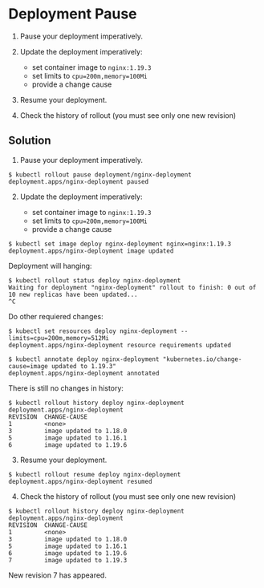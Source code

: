
# Deployment Pause

1. Pause your deployment imperatively.
2. Update the deployment imperatively:

   - set container image to `nginx:1.19.3`
   - set limits to `cpu=200m,memory=100Mi`
   - provide a change cause

3. Resume your deployment.
4. Check the history of rollout (you must see only one new revision)

## Solution

1. Pause your deployment imperatively.

```console
$ kubectl rollout pause deployment/nginx-deployment
deployment.apps/nginx-deployment paused
```

2. Update the deployment imperatively:

   - set container image to `nginx:1.19.3`
   - set limits to `cpu=200m,memory=100Mi`
   - provide a change cause

```console
$ kubectl set image deploy nginx-deployment nginx=nginx:1.19.3
deployment.apps/nginx-deployment image updated
```

Deployment will hanging:

```console
$ kubectl rollout status deploy nginx-deployment
Waiting for deployment "nginx-deployment" rollout to finish: 0 out of 10 new replicas have been updated...
^C
```

Do other requiered changes:

```console
$ kubectl set resources deploy nginx-deployment --limits=cpu=200m,memory=512Mi
deployment.apps/nginx-deployment resource requirements updated

$ kubectl annotate deploy nginx-deployment "kubernetes.io/change-cause=image updated to 1.19.3"
deployment.apps/nginx-deployment annotated
```

There is still no changes in history:

```console
$ kubectl rollout history deploy nginx-deployment
deployment.apps/nginx-deployment
REVISION  CHANGE-CAUSE
1         <none>
3         image updated to 1.18.0
5         image updated to 1.16.1
6         image updated to 1.19.6
```

3. Resume your deployment.

```console
$ kubectl rollout resume deploy nginx-deployment
deployment.apps/nginx-deployment resumed
```

4. Check the history of rollout (you must see only one new revision)

```console
$ kubectl rollout history deploy nginx-deployment
deployment.apps/nginx-deployment
REVISION  CHANGE-CAUSE
1         <none>
3         image updated to 1.18.0
5         image updated to 1.16.1
6         image updated to 1.19.6
7         image updated to 1.19.3
```

New revision 7 has appeared.
